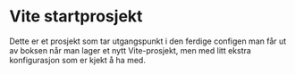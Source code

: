 # Vite startprosjekt

Dette er et prosjekt som tar utgangspunkt i den ferdige configen man får ut av boksen når man lager et nytt Vite-prosjekt,
men med litt ekstra konfigurasjon som er kjekt å ha med.

